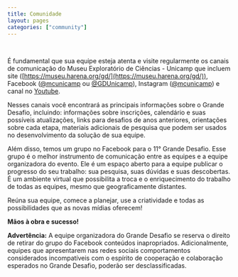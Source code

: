 ```yaml
---
title: Comunidade
layout: pages
categories: ["community"]
---
```


<br>

É fundamental que sua equipe esteja atenta e visite regularmente os canais de comunicação do Museu Exploratório de Ciências - Unicamp que incluem site ([https://museu.harena.org/gd/](https://museu.harena.org/gd/)), Facebook ([@mcunicamp](https://pt-br.facebook.com/mcunicamp) ou [@GDUnicamp](https://www.facebook.com/GDUnicamp/)), Instagram ([@mcunicamp](https://www.instagram.com/mcunicamp/)) e canal no [Youtube](https://www.youtube.com/@mcunicamp).

Nesses canais você encontrará as principais informações sobre o Grande Desafio, incluindo: informações sobre inscrições, calendário e suas possíveis atualizações, links para desafios de anos anteriores, orientações sobre cada etapa, materiais adicionais de pesquisa que podem ser usados no desenvolvimento da solução de sua equipe.

Além disso, temos um  grupo no Facebook para o 11° Grande Desafio. Esse grupo é o melhor instrumento de comunicação entre as equipes e a equipe organizadora do evento. Ele é um espaço aberto para a equipe publicar o progresso do seu trabalho: sua pesquisa, suas dúvidas e suas descobertas. É um ambiente virtual que possibilita a troca e o enriquecimento do trabalho de todas as equipes, mesmo que geograficamente distantes.

Reúna sua equipe, comece a planejar, use a criatividade e todas as possibilidades que as novas mídias oferecem! 

**Mãos à obra e sucesso!**

**Advertência:** A equipe organizadora do Grande Desafio se reserva o direito de retirar do grupo do Facebook conteúdos inapropriados. Adicionalmente, equipes que apresentarem nas redes sociais comportamentos considerados incompatíveis com o espírito de cooperação e colaboração esperados no Grande Desafio, poderão ser desclassificadas.
